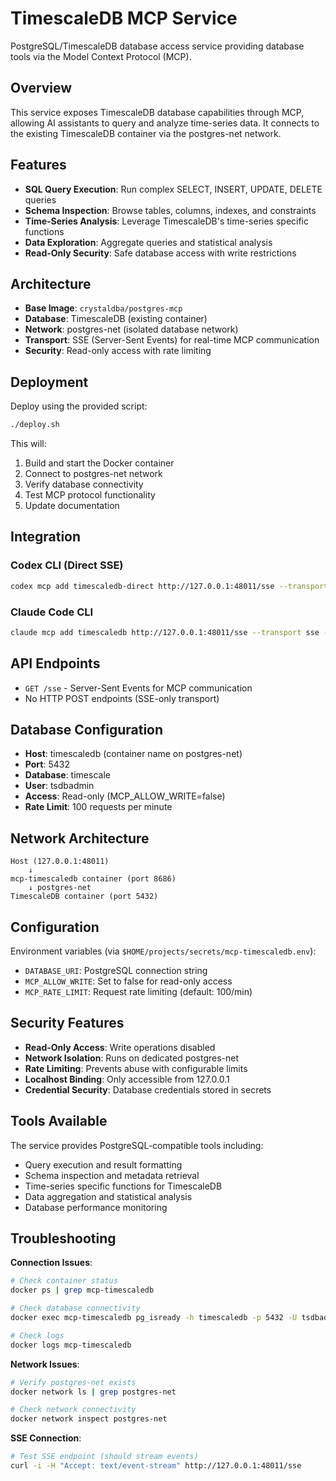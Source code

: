 # TimescaleDB MCP Service

PostgreSQL/TimescaleDB database access service providing database tools via the Model Context Protocol (MCP).

## Overview

This service exposes TimescaleDB database capabilities through MCP, allowing AI assistants to query and analyze time-series data. It connects to the existing TimescaleDB container via the postgres-net network.

## Features

- **SQL Query Execution**: Run complex SELECT, INSERT, UPDATE, DELETE queries
- **Schema Inspection**: Browse tables, columns, indexes, and constraints
- **Time-Series Analysis**: Leverage TimescaleDB's time-series specific functions
- **Data Exploration**: Aggregate queries and statistical analysis
- **Read-Only Security**: Safe database access with write restrictions

## Architecture

- **Base Image**: `crystaldba/postgres-mcp`
- **Database**: TimescaleDB (existing container)
- **Network**: postgres-net (isolated database network)
- **Transport**: SSE (Server-Sent Events) for real-time MCP communication
- **Security**: Read-only access with rate limiting

## Deployment

Deploy using the provided script:
```bash
./deploy.sh
```

This will:
1. Build and start the Docker container
2. Connect to postgres-net network
3. Verify database connectivity
4. Test MCP protocol functionality
5. Update documentation

## Integration

### Codex CLI (Direct SSE)
```bash
codex mcp add timescaledb-direct http://127.0.0.1:48011/sse --transport sse
```

### Claude Code CLI
```bash
claude mcp add timescaledb http://127.0.0.1:48011/sse --transport sse --scope user
```

## API Endpoints

- `GET /sse` - Server-Sent Events for MCP communication
- No HTTP POST endpoints (SSE-only transport)

## Database Configuration

- **Host**: timescaledb (container name on postgres-net)
- **Port**: 5432
- **Database**: timescale
- **User**: tsdbadmin
- **Access**: Read-only (MCP_ALLOW_WRITE=false)
- **Rate Limit**: 100 requests per minute

## Network Architecture

```
Host (127.0.0.1:48011)
    ↓
mcp-timescaledb container (port 8686)
    ↓ postgres-net
TimescaleDB container (port 5432)
```

## Configuration

Environment variables (via `$HOME/projects/secrets/mcp-timescaledb.env`):
- `DATABASE_URI`: PostgreSQL connection string
- `MCP_ALLOW_WRITE`: Set to false for read-only access
- `MCP_RATE_LIMIT`: Request rate limiting (default: 100/min)

## Security Features

- **Read-Only Access**: Write operations disabled
- **Network Isolation**: Runs on dedicated postgres-net
- **Rate Limiting**: Prevents abuse with configurable limits
- **Localhost Binding**: Only accessible from 127.0.0.1
- **Credential Security**: Database credentials stored in secrets

## Tools Available

The service provides PostgreSQL-compatible tools including:
- Query execution and result formatting
- Schema inspection and metadata retrieval
- Time-series specific functions for TimescaleDB
- Data aggregation and statistical analysis
- Database performance monitoring

## Troubleshooting

**Connection Issues**:
```bash
# Check container status
docker ps | grep mcp-timescaledb

# Check database connectivity
docker exec mcp-timescaledb pg_isready -h timescaledb -p 5432 -U tsdbadmin

# Check logs
docker logs mcp-timescaledb
```

**Network Issues**:
```bash
# Verify postgres-net exists
docker network ls | grep postgres-net

# Check network connectivity
docker network inspect postgres-net
```

**SSE Connection**:
```bash
# Test SSE endpoint (should stream events)
curl -i -H "Accept: text/event-stream" http://127.0.0.1:48011/sse
```